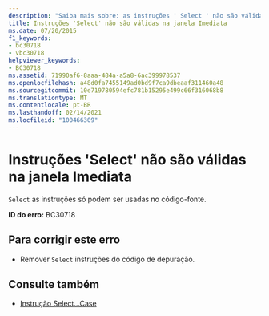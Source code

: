 ```yaml
---
description: "Saiba mais sobre: as instruções ' Select ' não são válidas na janela Immediate"
title: Instruções 'Select' não são válidas na janela Imediata
ms.date: 07/20/2015
f1_keywords:
- bc30718
- vbc30718
helpviewer_keywords:
- BC30718
ms.assetid: 71990af6-8aaa-484a-a5a8-6ac399978537
ms.openlocfilehash: a48d0fa7455149ad0bd9f7ca9dbeaaf311460a48
ms.sourcegitcommit: 10e719780594efc781b15295e499c66f316068b8
ms.translationtype: MT
ms.contentlocale: pt-BR
ms.lasthandoff: 02/14/2021
ms.locfileid: "100466309"
---
```

# <a name="select-statements-are-not-valid-in-the-immediate-window"></a>Instruções 'Select' não são válidas na janela Imediata

`Select` as instruções só podem ser usadas no código-fonte.  
  
 **ID do erro:** BC30718  
  
## <a name="to-correct-this-error"></a>Para corrigir este erro  
  
- Remover `Select` instruções do código de depuração.  
  
## <a name="see-also"></a>Consulte também

- [Instrução Select...Case](../language-reference/statements/select-case-statement.md)
